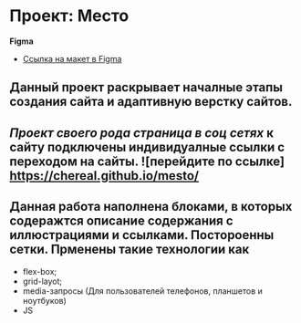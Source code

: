 # Проект: Место

**Figma**

- [Ссылка на макет в Figma](https://www.figma.com/file/2cn9N9jSkmxD84oJik7xL7/JavaScript.-Sprint-4?node-id=0%3A1)

## Данный проект раскрывает началные этапы создания сайта и адаптивную верстку сайтов.

## _Проект своего рода страница в соц сетях_ к сайту подключены индивидуалные ссылки с переходом на сайты. ![перейдите по ссылке] https://chereal.github.io/mesto/

## Данная работа наполнена блоками, в которых содеражтся описание содержания с иллюстрациями и ссылками. Постороенны сетки. Прменены такие технологии как

- flex-box;
- grid-layot;
- media-запросы (Для пользователей телефонов, планшетов и ноутбуков)
- JS
